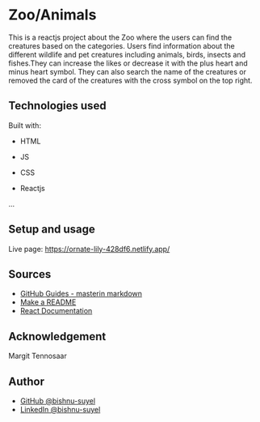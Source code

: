 # Zoo/Animals

This is a reactjs project about the Zoo where the users can find the creatures based on the categories. Users find information about the different wildlife and pet creatures including animals, birds, insects and fishes.They can increase the likes or decrease it with the plus heart and minus heart symbol. They can also search the name of the creatures or removed the card of the creatures with the cross symbol on the top right.

## Technologies used

Built with:

- HTML  

- JS  

- CSS  

- Reactjs   

...   

## Setup and usage   

Live page: https://ornate-lily-428df6.netlify.app/

## Sources  

- [GitHub Guides - masterin markdown](https://guides.github.com/features/mastering-markdown/)
- [Make a README](https://www.makeareadme.com/)
- [React Documentation](https://react.dev/learn)

## Acknowledgement  
Margit Tennosaar

## Author
- [GitHub @bishnu-suyel](https://github.com/bishnu-suyel)
- [LinkedIn @bishnu-suyel](https://www.linkedin.com/in/bishnu-suyel)
